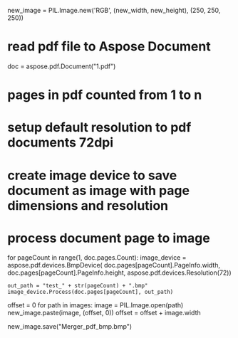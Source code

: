 
new_image = PIL.Image.new('RGB', (new_width, new_height), (250, 250, 250))

# read pdf file to Aspose Document
doc = aspose.pdf.Document("1.pdf")

# pages in pdf counted from 1 to n
# setup default resolution to pdf documents 72dpi
# create image device to save document as image with page dimensions and resolution
# process document page to image
for pageCount in range(1, doc.pages.Count):
	image_device = aspose.pdf.devices.BmpDevice(
 		doc.pages[pageCount].PageInfo.width, 
   		doc.pages[pageCount].PageInfo.height, 
     	aspose.pdf.devices.Resolution(72))

	out_path = "test_" + str(pageCount) + ".bmp"
 	image_device.Process(doc.pages[pageCount], out_path)

offset = 0
for path in images:
	image = PIL.Image.open(path)
 	new_image.paste(image, (offset, 0))
  	offset = offset + image.width

new_image.save("Merger_pdf_bmp.bmp")


